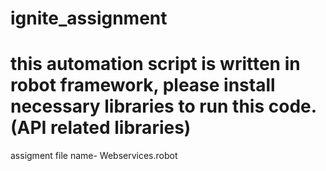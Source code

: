 # ignite_assignment
# this automation script is written in robot framework, please install necessary libraries to run this code.(API related libraries)
assigment file name- Webservices.robot